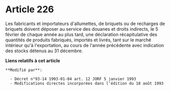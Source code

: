 # Article 226

Les fabricants et importateurs d'allumettes, de briquets ou de recharges de briquets doivent déposer au service des douanes
et droits indirects, le 5 février de chaque année au plus tard, une déclaration récapitulative des quantités de produits
fabriqués, importés et livrés, tant sur le marché intérieur qu'à l'exportation, au cours de l'année précédente avec
indication des stocks détenus au 31 décembre.

**Liens relatifs à cet article**

	**Modifié par**:

	  - Décret n°93-14 1993-01-04 art. 12 JORF 5 janvier 1993
	  - Modifications directes incorporées dans l'édition du 18 août 1993
